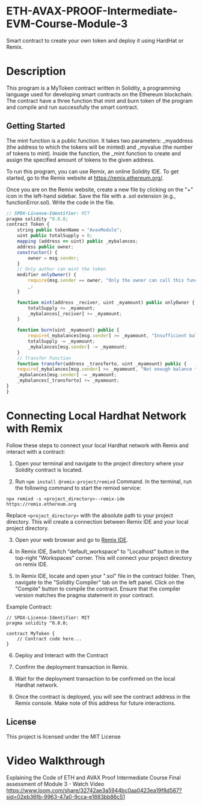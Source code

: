 # ETH-AVAX-PROOF-Intermediate-EVM-Course-Module-3
Smart contract to create your own token and deploy it using HardHat or Remix.
# Description
This program is a MyToken contract written in Solidity, a programming language used for developing smart contracts on the Ethereum blockchain.
The contract have a three function that mint and burn token of the program and compile and run successfully the smart contract.
## Getting Started
The mint function is a public function. It takes two parameters: _myaddress (the address to which the tokens will be minted) and _myvalue (the number of tokens to mint). 
Inside the function, the _mint function to create and assign the specified amount of tokens to the given address.



To run this program, you can use Remix, an online Solidity IDE. To get started, go to the Remix website at https://remix.ethereum.org/.

Once you are on the Remix website, create a new file by clicking on the "+" icon in the left-hand sidebar. Save the file with a .sol extension (e.g., functionError.sol). Write the code in the file.
```javascript
// SPDX-License-Identifier: MIT
pragma solidity ^0.8.0;
contract Token {
    string public tokenName = "AvaxModule";
    uint public totalSupply = 0;
    mapping (address => uint) public _mybalances;
    address public owner;
    constructor() {
        owner = msg.sender;
    }
    // Only authur can mint the token
    modifier onlyOwner() {
        require(msg.sender == owner, "Only the owner can call this function");
        _;
    }

    function mint(address _reciver, uint _myamount) public onlyOwner {
        totalSupply += _myamount;
        _mybalances[_reciver] += _myamount;
    }

    function burn(uint _myamount) public {
        require(_mybalances[msg.sender] >= _myamount, "Insufficient balance");
        totalSupply -= _myamount;
        _mybalances[msg.sender] -= _myamount;
    }
    // Transfer Function
    function transfer(address _transferto, uint _myamount) public {
    require(_mybalances[msg.sender] >= _myamount, "Not enough balance to complete the transfer");
    _mybalances[msg.sender] -= _myamount;
    _mybalances[_transferto] += _myamount;
}
}
```
# Connecting Local Hardhat Network with Remix
Follow these steps to connect your local Hardhat network with Remix and interact with a contract:

1. Open your terminal and navigate to the project directory where your Solidity contract is located.

2.  Run `npm install @remix-project/remixd` Command. In the terminal, run the following command to start the remixd service:
```
npx remixd -s <project_directory>--remix-ide https://remix.ethereum.org
```
Replace `<project_directory>` with the absolute path to your project directory. This will create a connection between Remix IDE and your local project directory.

3. Open your web browser and go to [Remix IDE](https://remix.ethereum.org).

4. In Remix IDE, Switch "default_workspace" to "Localhost" button in the top-right "Workspaces" corner. This will connect your project directory on remix IDE.

5.  In Remix IDE, locate and open your ".sol" file in the contract folder. Then, navigate to the "Solidity Compiler" tab on the left panel. Click on the "Compile" button to compile the contract. Ensure that the compiler version matches the pragma statement in your contract.

Example Contract:
```solidity
// SPDX-License-Identifier: MIT
pragma solidity ^0.8.0;

contract MyToken {
    // Contract code here...
}
```
6. Deploy and Interact with the Contract

7. Confirm the deployment transaction in Remix.

8. Wait for the deployment transaction to be confirmed on the local Hardhat network.

9. Once the contract is deployed, you will see the contract address in the Remix console. Make note of this address for future interactions.

## License

This project is licensed under the MIT License

# Video Walkthrough
Explaining the Code of ETH and AVAX Proof Intermediate Course Final assessment of Module 3 - Watch Video
https://www.loom.com/share/32742ae3a5944bc0aa0423ea19f8d567?sid=02eb36fb-9963-47a0-9cca-e1883bb86c51
